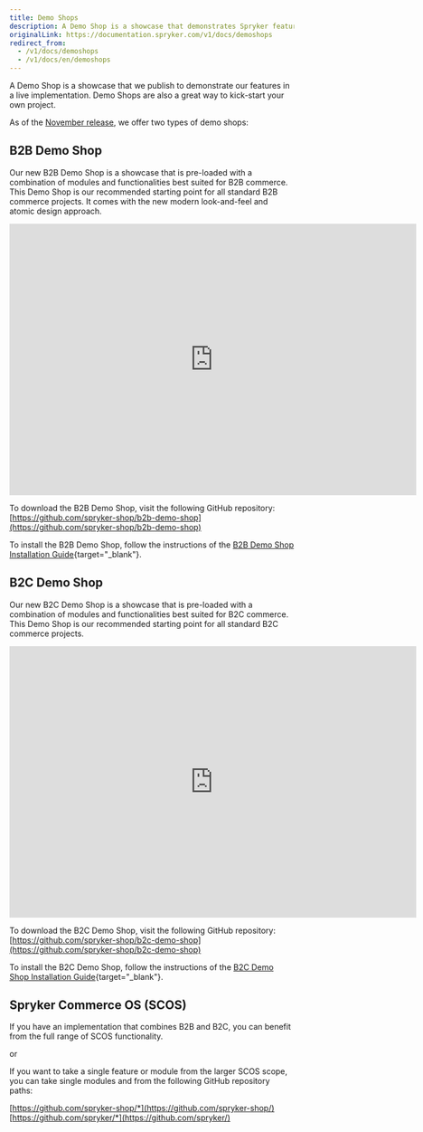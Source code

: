 ```yaml
---
title: Demo Shops
description: A Demo Shop is a showcase that demonstrates Spryker features in a live implementation.
originalLink: https://documentation.spryker.com/v1/docs/demoshops
redirect_from:
  - /v1/docs/demoshops
  - /v1/docs/en/demoshops
---
```


A Demo Shop is a showcase that we publish to demonstrate our features in a live implementation. Demo Shops are also a great way to kick-start your own project.

As of the [November release](/docs/scos/dev/about-spryker/201811.0/releases/release-notes/release-notes-2018.11.0/release-notes-2018.11.0.html), we offer two types of demo shops:

## B2B Demo Shop

Our new B2B Demo Shop is a showcase that is pre-loaded with a combination of modules and functionalities best suited for B2B commerce. This Demo Shop is our recommended starting point for all standard B2B commerce projects. It comes with the new modern look-and-feel and atomic design approach.

<iframe src="https://fast.wistia.net/embed/iframe/i3k6hkfq35" title="B2B Demo Shop Overview" allowtransparency="true" frameborder="0" scrolling="no" class="wistia_embed" name="wistia_embed" allowfullscreen="0" mozallowfullscreen="0" webkitallowfullscreen="0" oallowfullscreen="0" msallowfullscreen="0" width="720" height="480"></iframe>

To download the B2B Demo Shop, visit the following GitHub repository: [https://github.com/spryker-shop/b2b-demo-shop](https://github.com/spryker-shop/b2b-demo-shop)

To install the B2B Demo Shop, follow the instructions of the [B2B Demo Shop Installation Guide](/docs/scos/dev/developer-guides/201811.0/installation/b2b-demo-shop-installation-guide.html){target="_blank"}.

## B2C Demo Shop
Our new B2C Demo Shop is a showcase that is pre-loaded with a combination of modules and functionalities best suited for B2C commerce. This Demo Shop is our recommended starting point for all standard B2C commerce projects.

<iframe src="https://fast.wistia.net/embed/iframe/uv4rj9o34p" title="B2C Demo Shop Overview" allowtransparency="true" frameborder="0" scrolling="no" class="wistia_embed" name="wistia_embed" allowfullscreen="0" mozallowfullscreen="0" webkitallowfullscreen="0" oallowfullscreen="0" msallowfullscreen="0" width="720" height="480"></iframe>
    
To download the B2C Demo Shop, visit the following GitHub repository: [https://github.com/spryker-shop/b2c-demo-shop](https://github.com/spryker-shop/b2c-demo-shop)
    
To install the B2C Demo Shop, follow the instructions of the [B2C Demo Shop Installation Guide](/docs/scos/dev/developer-guides/201811.0/installation/b2c-demo-shop-installation-guide.html){target="_blank"}.
    
## Spryker Commerce OS (SCOS)
If you have an implementation that combines B2B and B2C, you can benefit from the full range of SCOS functionality.

or

If you want to take a single feature or module from the larger SCOS scope, you can take single modules and from the following GitHub repository paths:

[https://github.com/spryker-shop/*](https://github.com/spryker-shop/)
[https://github.com/spryker/*](https://github.com/spryker/)
